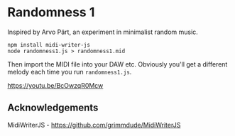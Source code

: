 # Randomness 1
Inspired by Arvo Pärt, an experiment in minimalist random music.

```
npm install midi-writer-js
node randomness1.js > randomness1.mid
```

Then import the MIDI file into your DAW etc. Obviously you'll get a different melody each time you run ```randomness1.js```.

https://youtu.be/BcOwzqR0Mcw

## Acknowledgements

MidiWriterJS - https://github.com/grimmdude/MidiWriterJS
